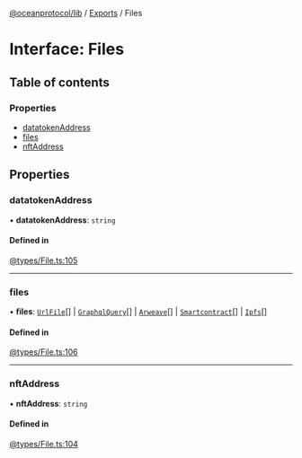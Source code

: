 [@oceanprotocol/lib](../README.md) / [Exports](../modules.md) / Files

# Interface: Files

## Table of contents

### Properties

- [datatokenAddress](Files.md#datatokenaddress)
- [files](Files.md#files)
- [nftAddress](Files.md#nftaddress)

## Properties

### datatokenAddress

• **datatokenAddress**: `string`

#### Defined in

[@types/File.ts:105](https://github.com/oceanprotocol/ocean.js/blob/4f5a8cee/src/@types/File.ts#L105)

___

### files

• **files**: [`UrlFile`](UrlFile.md)[] \| [`GraphqlQuery`](GraphqlQuery.md)[] \| [`Arweave`](Arweave.md)[] \| [`Smartcontract`](Smartcontract-1.md)[] \| [`Ipfs`](Ipfs.md)[]

#### Defined in

[@types/File.ts:106](https://github.com/oceanprotocol/ocean.js/blob/4f5a8cee/src/@types/File.ts#L106)

___

### nftAddress

• **nftAddress**: `string`

#### Defined in

[@types/File.ts:104](https://github.com/oceanprotocol/ocean.js/blob/4f5a8cee/src/@types/File.ts#L104)
